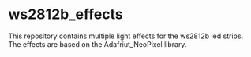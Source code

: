 # ws2812b_effects
This repository contains multiple light effects for the ws2812b led strips. The effects are based on the Adafriut_NeoPixel library.

